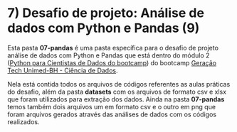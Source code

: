 # 7) Desafio de projeto: Análise de dados com Python e Pandas (9)

Esta pasta **07-pandas** é uma pasta específica para o desafio de projeto análise de dados com Python e Pandas que está dentro do módulo 2 ([Python para Cientistas de Dados do bootcamp](github.com/PedroHeeger/boot/tree/teste/dio/dados_unimed_1/02-curso_python)) do bootcamp [Geração Tech Unimed-BH - Ciência de Dados](https://github.com/PedroHeeger/boot/tree/teste/dio/dados_unimed_1).

Nela está contida todos os arquivos de códigos referentes as aulas práticas do desafio, além da pasta **datasets** com os arquivos de formato csv e xlsx que foram utilizados para extração dos dados. Ainda na pasta **07-pandas** temos também dois arquivos um em formato csv e o outro em png que foram arquivos gerados através das análises de dados com os códigos realizados.